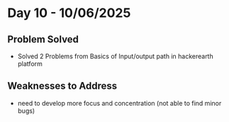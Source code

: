 # Day 10 - 10/06/2025

## Problem Solved
- Solved 2 Problems from Basics of Input/output path in  hackerearth platform

## Weaknesses to Address
- need to develop more focus and concentration (not able to find minor bugs)